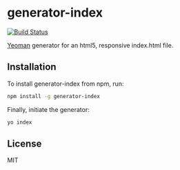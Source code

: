 # generator-index

[![Build Status](https://secure.travis-ci.org/johnotander/generator-index.png?branch=master)](https://travis-ci.org/johnotander/generator-index)

[Yeoman](http://yeoman.io) generator for an html5, responsive index.html file.

## Installation

To install generator-index from npm, run:

```bash
npm install -g generator-index
```

Finally, initiate the generator:

```bash
yo index
```

## License

MIT
